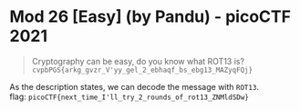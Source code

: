 # Mod 26 [Easy] (by Pandu) - picoCTF 2021
> Cryptography can be easy, do you know what ROT13 is? <code>cvpbPGS{arkg_gvzr_V'yy_gel_2_ebhaqf_bs_ebg13_MAZyqFQj}</code>

As the description states, we can decode the message with `ROT13`.\
flag: `picoCTF{next_time_I'll_try_2_rounds_of_rot13_ZNMldSDw}`